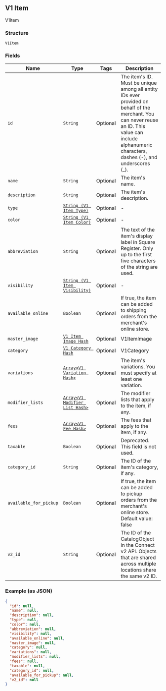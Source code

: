 ## V1 Item

V1Item

### Structure

`V1Item`

### Fields

| Name | Type | Tags | Description |
|  --- | --- | --- | --- |
| `id` | `String` | Optional | The item's ID. Must be unique among all entity IDs ever provided on behalf of the merchant. You can never reuse an ID. This value can include alphanumeric characters, dashes (-), and underscores (_). |
| `name` | `String` | Optional | The item's name. |
| `description` | `String` | Optional | The item's description. |
| `type` | [`String (V1 Item Type)`](/doc/models/v1-item-type.md) | Optional | - |
| `color` | [`String (V1 Item Color)`](/doc/models/v1-item-color.md) | Optional | - |
| `abbreviation` | `String` | Optional | The text of the item's display label in Square Register. Only up to the first five characters of the string are used. |
| `visibility` | [`String (V1 Item Visibility)`](/doc/models/v1-item-visibility.md) | Optional | - |
| `available_online` | `Boolean` | Optional | If true, the item can be added to shipping orders from the merchant's online store. |
| `master_image` | [`V1 Item Image Hash`](/doc/models/v1-item-image.md) | Optional | V1ItemImage |
| `category` | [`V1 Category Hash`](/doc/models/v1-category.md) | Optional | V1Category |
| `variations` | [`Array<V1 Variation Hash>`](/doc/models/v1-variation.md) | Optional | The item's variations. You must specify at least one variation. |
| `modifier_lists` | [`Array<V1 Modifier List Hash>`](/doc/models/v1-modifier-list.md) | Optional | The modifier lists that apply to the item, if any. |
| `fees` | [`Array<V1 Fee Hash>`](/doc/models/v1-fee.md) | Optional | The fees that apply to the item, if any. |
| `taxable` | `Boolean` | Optional | Deprecated. This field is not used. |
| `category_id` | `String` | Optional | The ID of the item's category, if any. |
| `available_for_pickup` | `Boolean` | Optional | If true, the item can be added to pickup orders from the merchant's online store. Default value: false |
| `v2_id` | `String` | Optional | The ID of the CatalogObject in the Connect v2 API. Objects that are shared across multiple locations share the same v2 ID. |

### Example (as JSON)

```json
{
  "id": null,
  "name": null,
  "description": null,
  "type": null,
  "color": null,
  "abbreviation": null,
  "visibility": null,
  "available_online": null,
  "master_image": null,
  "category": null,
  "variations": null,
  "modifier_lists": null,
  "fees": null,
  "taxable": null,
  "category_id": null,
  "available_for_pickup": null,
  "v2_id": null
}
```

